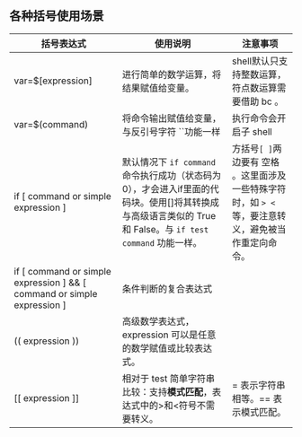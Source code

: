 ## 各种括号使用场景

| 括号表达式                                                   | 使用说明                                                     | 注意事项                                                     |
| ------------------------------------------------------------ | ------------------------------------------------------------ | ------------------------------------------------------------ |
| var=$[expression]                                            | 进行简单的数学运算，将结果赋值给变量。                       | shell默认只支持整数运算，符点数运算需要借助 bc 。            |
| var=$(command)                                               | 将命令输出赋值给变量，与反引号字符 ``功能一样                | 执行命令会开启子 shell                                       |
| if [ command or simple expression ]                          | 默认情况下 `if command` 命令执行成功（状态码为0），才会进入if里面的代码块。使用[]将其转换成与高级语言类似的 True 和 False。与 `if test command` 功能一样。 | 方括号` [ ] `两边要有 空格 。这里面涉及一些特殊字符时，如 `> < `等，要注意转义，避免被当作重定向命令。 |
| if [ command or simple expression ] && [ command or simple expression ] | 条件判断的复合表达式                                         |                                                              |
| (( expression ))                                             | 高级数学表达式，expression 可以是任意的数学赋值或比较表达式。 |                                                              |
| [[ expression ]]                                             | 相对于 test 简单字符串比较：支持**模式匹配**，表达式中的>和<符号不需要转义。 | =  表示字符串相等。== 表示模式匹配。                         |


